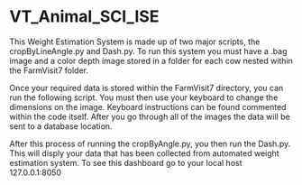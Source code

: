 # VT_Animal_SCI_ISE




This Weight Estimation System is made up of two major scripts, the cropByLineAngle.py and Dash.py. 
To run this system you must have a .bag image and a color depth image stored in a folder for each cow nested within the FarmVisit7 folder. 

Once your required data is stored within the FarmVisit7 directory, you can run the following script. You must then use your keyboard to change the dimensions on the image. Keyboard instructions can be found commented within the code itself. After you go through all of the images the data will be sent to a database location. 

After this process of running the cropByAngle.py, you then run the Dash.py. This will disply your data that has been collected from automated weight estimation system. To see this dashboard go to your local host 127.0.0.1:8050

